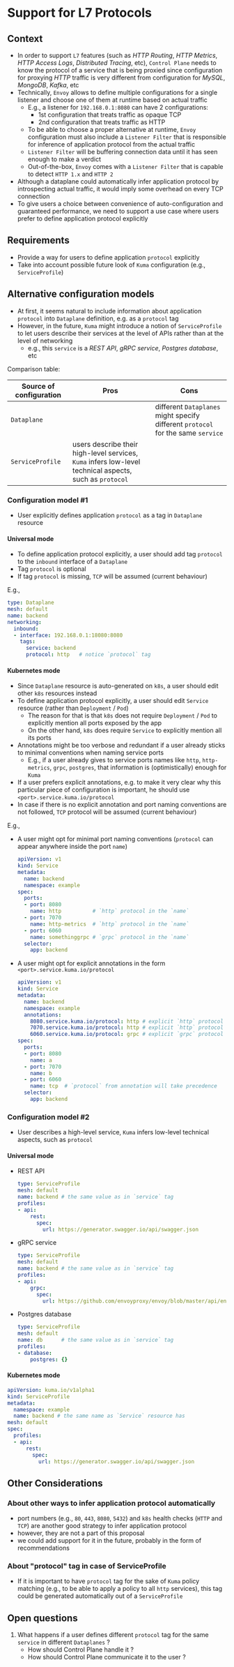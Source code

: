 # Support for L7 Protocols

## Context

* In order to support `L7` features (such as _HTTP Routing_, _HTTP Metrics_, _HTTP Access Logs_, _Distributed Tracing_, etc),
  `Control Plane` needs to know the protocol of a service that is being proxied since
  configuration for proxying _HTTP_ traffic is very different from configuration for _MySQL_, _MongoDB_, _Kafka_, etc
* Technically, `Envoy` allows to define multiple configurations for a single listener and choose one of them at runtime based on actual traffic
  * E.g., a listener for `192.168.0.1:8080` can have 2 configurations:
    * 1st configuration that treats traffic as opaque TCP
    * 2nd configuration that treats traffic as HTTP
  * To be able to choose a proper alternative at runtime,
    `Envoy` configuration must also include a `Listener Filter` that is responsible for inference of application protocol from the actual traffic
  * `Listener Filter` will be buffering connection data until it has seen enough to make a verdict
  * Out-of-the-box, `Envoy` comes with a `Listener Filter` that is capable to detect `HTTP 1.x` and `HTTP 2`
* Although a dataplane could automatically infer application protocol by introspecting actual traffic,
  it would imply some overhead on every TCP connection
* To give users a choice between convenience of auto-configuration and guaranteed performance, we need to support a use case where users prefer to define application protocol explicitly

## Requirements

* Provide a way for users to define application `protocol` explicitly
* Take into account possible future look of `Kuma` configuration (e.g., `ServiceProfile`)

## Alternative configuration models

* At first, it seems natural to include information about application `protocol` into `Dataplane` definition, e.g. as a `protocol` tag
* However, in the future, `Kuma` might introduce a notion of `ServiceProfile` to let users describe their services at the level of APIs rather than at the level of networking
  * e.g., this `service` is a _REST API_, _gRPC service_, _Postgres database_, etc

Comparison table:

| Source of configuration | Pros                                                                                                    | Cons  |
| ---------------- | ------------------------------------------------------------------------------------------------------- | ----- |
| `Dataplane`      |                                                                                                         | different `Dataplanes` might specify different `protocol` for the same `service` |
| `ServiceProfile` | users describe their high-level services, `Kuma` infers low-level technical aspects, such as `protocol` | |

### Configuration model #1

* User explicitly defines application `protocol` as a tag in `Dataplane` resource

#### Universal mode

 * To define application protocol explicitly, a user should add tag `protocol` to the `inbound` interface of a `Dataplane`
 * Tag `protocol` is optional
 * If tag `protocol` is missing, `TCP` will be assumed (current behaviour)

E.g.,

```yaml
type: Dataplane
mesh: default
name: backend
networking:
  inbound:
  - interface: 192.168.0.1:18080:8080
    tags:
      service: backend
      protocol: http   # notice `protocol` tag
```

#### Kubernetes mode

* Since `Dataplane` resource is auto-generated on `k8s`, a user should edit other `k8s` resources instead
* To define application protocol explicitly, a user should edit `Service` resource (rather than `Deployment` / `Pod`)
  * The reason for that is that `k8s` does not require `Deployment` / `Pod` to explicitly mention all ports exposed by the app
  * On the other hand, `k8s` does require `Service` to explicitly mention all its ports
* Annotations might be too verbose and redundant if a user already sticks to minimal conventions when naming service ports
  * E.g., if a user already gives to service ports names like `http`, `http-metrics`, `grpc`, `postgres`, that information is (optimistically) enough for `Kuma`
* If a user prefers explicit annotations, e.g. to make it very clear why this particular piece of configuration is important, he should use `<port>.service.kuma.io/protocol`
 * In case if there is no explicit annotation and port naming conventions are not followed, `TCP` protocol will be assumed (current behaviour)

E.g.,

* A user might opt for minimal port naming conventions (`protocol` can appear anywhere inside the port `name`)

  ```yaml
  apiVersion: v1
  kind: Service
  metadata:
    name: backend
    namespace: example
  spec:
    ports:
    - port: 8080
      name: http          # `http` protocol in the `name`
    - port: 7070
      name: http-metrics  # `http` protocol in the `name`
    - port: 6060
      name: somethinggrpc # `grpc` protocol in the `name`
    selector:
      app: backend
  ```

* A user might opt for explicit annotations in the form `<port>.service.kuma.io/protocol`

  ```yaml
  apiVersion: v1
  kind: Service
  metadata:
    name: backend
    namespace: example
    annotations:
      8080.service.kuma.io/protocol: http # explicit `http` protocol
      7070.service.kuma.io/protocol: http # explicit `http` protocol
      6060.service.kuma.io/protocol: grpc # explicit `grpc` protocol
  spec:
    ports:
    - port: 8080
      name: a
    - port: 7070
      name: b
    - port: 6060
      name: tcp  # `protocol` from annotation will take precedence
    selector:
      app: backend
  ```

### Configuration model #2

* User describes a high-level service, `Kuma` infers low-level technical aspects, such as `protocol`

#### Universal mode

* REST API
  ```yaml
  type: ServiceProfile
  mesh: default
  name: backend # the same value as in `service` tag
  profiles:
  - api:
      rest:
        spec:
          url: https://generator.swagger.io/api/swagger.json
  ```
* gRPC service
  ```yaml
  type: ServiceProfile
  mesh: default
  name: backend # the same value as in `service` tag
  profiles:
  - api:
      grpc:
        spec:
          url: https://github.com/envoyproxy/envoy/blob/master/api/envoy/rvice/accesslog/v3/als.proto
  ```
* Postgres database
  ```yaml
  type: ServiceProfile
  mesh: default
  name: db      # the same value as in `service` tag
  profiles:
  - database:
      postgres: {}
  ```

#### Kubernetes mode

```yaml
apiVersion: kuma.io/v1alpha1
kind: ServiceProfile
metadata:
  namespace: example
  name: backend # the same name as `Service` resource has
mesh: default
spec:
  profiles:
  - api:
      rest:
        spec:
          url: https://generator.swagger.io/api/swagger.json
```

## Other Considerations

### About other ways to infer application protocol automatically

* port numbers (e.g., `80`, `443`, `8080`, `5432`) and `k8s` health checks (`HTTP` and `TCP`) are another good strategy to infer application protocol 
* however, they are not a part of this proposal
* we could add support for it in the future, probably in the form of recommendations

### About "protocol" tag in case of ServiceProfile

* If it is important to have `protocol` tag for the sake of `Kuma` policy matching (e.g., to be able to apply a policy to all `http` services), this tag could be generated automatically out of a `ServiceProfile`

## Open questions

1. What happens if a user defines different `protocol` tag for the same `service` in different `Dataplanes` ?
   * How should Control Plane handle it ?
   * How should Control Plane communicate it to the user ?
